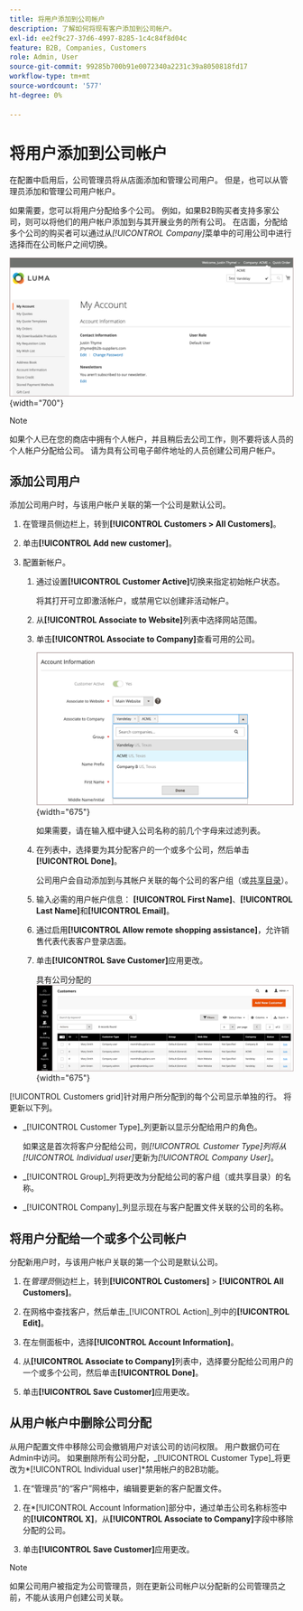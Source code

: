 ```yaml
---
title: 将用户添加到公司帐户
description: 了解如何将现有客户添加到公司帐户。
exl-id: ee2f9c27-37d6-4997-8285-1c4c84f8d04c
feature: B2B, Companies, Customers
role: Admin, User
source-git-commit: 99285b700b91e0072340a2231c39a8050818fd17
workflow-type: tm+mt
source-wordcount: '577'
ht-degree: 0%

---
```


# 将用户添加到公司帐户

在配置中启用后，公司管理员将从店面添加和管理公司用户。 但是，也可以从管理员添加和管理公司用户帐户。

如果需要，您可以将用户分配给多个公司。 例如，如果B2B购买者支持多家公司，则可以将他们的用户帐户添加到与其开展业务的所有公司。 在店面，分配给多个公司的购买者可以通过从&#x200B;*[!UICONTROL Company]*&#x200B;菜单中的可用公司中进行选择而在公司帐户之间切换。

![关联到公司](./assets/company-assign-multi-switcher.png){width="700"}

>[!NOTE]
>
>如果个人已在您的商店中拥有个人帐户，并且稍后去公司工作，则不要将该人员的个人帐户分配给公司。 请为具有公司电子邮件地址的人员创建公司用户帐户。

## 添加公司用户

添加公司用户时，与该用户帐户关联的第一个公司是默认公司。

1. 在管理员侧边栏上，转到&#x200B;**[!UICONTROL Customers > All Customers]**。

1. 单击&#x200B;**[!UICONTROL Add new customer]**。

1. 配置新帐户。

   1. 通过设置&#x200B;**[!UICONTROL Customer Active]**&#x200B;切换来指定初始帐户状态。

      将其打开可立即激活帐户，或禁用它以创建非活动帐户。

   1. 从&#x200B;**[!UICONTROL Associate to Website]**&#x200B;列表中选择网站范围。

   1. 单击&#x200B;**[!UICONTROL Associate to Company]**&#x200B;查看可用的公司。

      ![关联到公司](./assets/company-assign-customer-account.png){width="675"}

      如果需要，请在输入框中键入公司名称的前几个字母来过滤列表。

   1. 在列表中，选择要为其分配客户的一个或多个公司，然后单击&#x200B;**[!UICONTROL Done]**。

      公司用户会自动添加到与其帐户关联的每个公司的客户组（或[共享目录](catalog-shared.md)）。

   1. 输入必需的用户帐户信息： **[!UICONTROL First Name]**、**[!UICONTROL Last Name]**&#x200B;和&#x200B;**[!UICONTROL Email]**。

   1. 通过启用&#x200B;**[!UICONTROL Allow remote shopping assistance]**，允许销售代表代表客户登录店面。

   1. 单击&#x200B;**[!UICONTROL Save Customer]**&#x200B;应用更改。

      具有公司分配的![客户网格](./assets/company-assign-user-assignments.png){width="675"}

[!UICONTROL Customers grid]针对用户所分配到的每个公司显示单独的行。 将更新以下列。

- _[!UICONTROL Customer Type]_列更新以显示分配给用户的角色。

  如果这是首次将客户分配给公司，则&#x200B;_[!UICONTROL Customer Type]_列将从_[!UICONTROL Individual user]_&#x200B;更新为&#x200B;_[!UICONTROL Company User]_。

- _[!UICONTROL Group]_列将更改为分配给公司的客户组（或共享目录）的名称。

- _[!UICONTROL Company]_列显示现在与客户配置文件关联的公司的名称。

## 将用户分配给一个或多个公司帐户

分配新用户时，与该用户帐户关联的第一个公司是默认公司。

1. 在&#x200B;_管理员_&#x200B;侧边栏上，转到&#x200B;**[!UICONTROL Customers]** > **[!UICONTROL All Customers]**。

1. 在网格中查找客户，然后单击&#x200B;_[!UICONTROL Action]_列中的&#x200B;**[!UICONTROL Edit]**。

1. 在左侧面板中，选择&#x200B;**[!UICONTROL Account Information]**。

1. 从&#x200B;**[!UICONTROL Associate to Company]**&#x200B;列表中，选择要分配给公司用户的一个或多个公司，然后单击&#x200B;**[!UICONTROL Done]**。

1. 单击&#x200B;**[!UICONTROL Save Customer]**&#x200B;应用更改。

## 从用户帐户中删除公司分配

从用户配置文件中移除公司会撤销用户对该公司的访问权限。 用户数据仍可在Admin中访问。 如果删除所有公司分配，_[!UICONTROL Customer Type]_将更改为&#x200B;*[!UICONTROL Individual user]*禁用帐户的B2B功能。

1. 在“管理员”的“客户”网格中，编辑要更新的客户配置文件。

1. 在*[!UICONTROL Account Information]部分中，通过单击公司名称标签中的&#x200B;**[!UICONTROL X]**，从&#x200B;**[!UICONTROL Associate to Company]**&#x200B;字段中移除分配的公司。

1. 单击&#x200B;**[!UICONTROL Save Customer]**&#x200B;应用更改。

>[!NOTE]
>
>如果公司用户被指定为公司管理员，则在更新公司帐户以分配新的公司管理员之前，不能从该用户创建公司关联。
